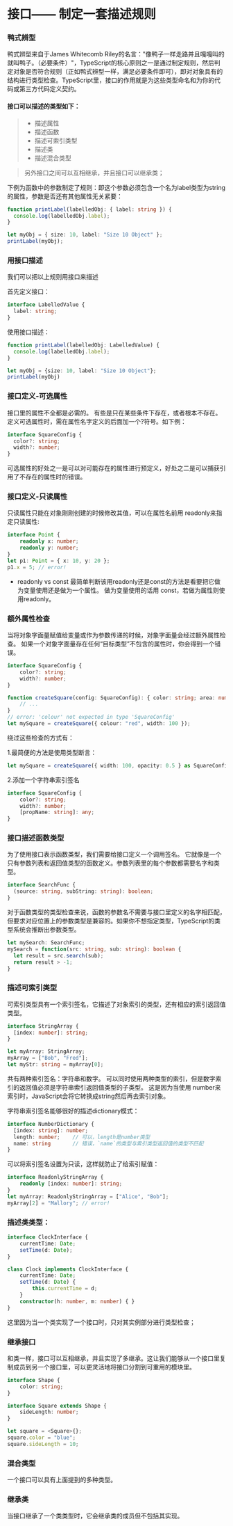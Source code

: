 # 接口—— 制定一套描述规则

### 鸭式辨型
鸭式辨型来自于James Whitecomb Riley的名言："像鸭子一样走路并且嘎嘎叫的就叫鸭子。（必要条件）"，TypeScript的核心原则之一是通过制定规则，然后判定对象是否符合规则（正如鸭式辨型一样，满足必要条件即可），即对对象具有的结构进行类型检查。TypeScript里，接口的作用就是为这些类型命名和为你的代码或第三方代码定义契约。
#### 接口可以描述的类型如下：
>* 描述属性
>* 描述函数
>* 描述可索引类型
>* 描述类
>* 描述混合类型<br>

>另外接口之间可以互相继承，并且接口可以继承类；

下例为函数中的参数制定了规则：即这个参数必须包含一个名为label类型为string的属性，参数是否还有其他属性无关紧要：
```typeScript
function printLabel(labelledObj: { label: string }) {
  console.log(labelledObj.label);
}

let myObj = { size: 10, label: "Size 10 Object" };
printLabel(myObj);
```
### 用接口描述
我们可以把以上规则用接口来描述<br>

首先定义接口：
```typeScript
interface LabelledValue {
  label: string;
}
```
使用接口描述：
```typeScript
function printLabel(labelledObj: LabelledValue) {
  console.log(labelledObj.label);
}

let myObj = {size: 10, label: "Size 10 Object"};
printLabel(myObj)
```
### 接口定义-可选属性
接口里的属性不全都是必需的。 有些是只在某些条件下存在，或者根本不存在。定义可选属性时，需在属性名字定义的后面加一个?符号。如下例：
```typeScript
interface SquareConfig {
  color?: string;
  width?: number;
}
```
可选属性的好处之一是可以对可能存在的属性进行预定义，好处之二是可以捕获引用了不存在的属性时的错误。

### 接口定义-只读属性
只读属性只能在对象刚刚创建的时候修改其值，可以在属性名前用 readonly来指定只读属性:
```typeScript
interface Point {
    readonly x: number;
    readonly y: number;
}
let p1: Point = { x: 10, y: 20 };
p1.x = 5; // error!
```
* readonly vs const
最简单判断该用readonly还是const的方法是看要把它做为变量使用还是做为一个属性。 做为变量使用的话用 const，若做为属性则使用readonly。

### 额外属性检查
当将对象字面量赋值给变量或作为参数传递的时候，对象字面量会经过额外属性检查。 如果一个对象字面量存在任何“目标类型”不包含的属性时，你会得到一个错误。
```typeScript
interface SquareConfig {
    color?: string;
    width?: number;
}

function createSquare(config: SquareConfig): { color: string; area: number } {
    // ...
}
// error: 'colour' not expected in type 'SquareConfig'
let mySquare = createSquare({ colour: "red", width: 100 });
```
绕过这些检查的方式有：

1.最简便的方法是使用类型断言：
```typeScript
let mySquare = createSquare({ width: 100, opacity: 0.5 } as SquareConfig);
```
2.添加一个字符串索引签名
```typeScript
interface SquareConfig {
    color?: string;
    width?: number;
    [propName: string]: any;
}
```
### 接口描述函数类型
为了使用接口表示函数类型，我们需要给接口定义一个调用签名。 它就像是一个只有参数列表和返回值类型的函数定义。参数列表里的每个参数都需要名字和类型。
```typeScript
interface SearchFunc {
  (source: string, subString: string): boolean;
}
```
对于函数类型的类型检查来说，函数的参数名不需要与接口里定义的名字相匹配，但要求对应位置上的参数类型是兼容的。如果你不想指定类型，TypeScript的类型系统会推断出参数类型。
```typeScript
let mySearch: SearchFunc;
mySearch = function(src: string, sub: string): boolean {
  let result = src.search(sub);
  return result > -1;
}
```
### 描述可索引类型
可索引类型具有一个索引签名，它描述了对象索引的类型，还有相应的索引返回值类型。 
```typeScript
interface StringArray {
  [index: number]: string;
}

let myArray: StringArray;
myArray = ["Bob", "Fred"];
let myStr: string = myArray[0];
```
共有两种索引签名：字符串和数字。 可以同时使用两种类型的索引，但是数字索引的返回值必须是字符串索引返回值类型的子类型。 这是因为当使用 number来索引时，JavaScript会将它转换成string然后再去索引对象。

字符串索引签名能够很好的描述dictionary模式：
```typeScript
interface NumberDictionary {
  [index: string]: number;
  length: number;    // 可以，length是number类型
  name: string       // 错误，`name`的类型与索引类型返回值的类型不匹配
}
```
可以将索引签名设置为只读，这样就防止了给索引赋值：
```typeScript
interface ReadonlyStringArray {
    readonly [index: number]: string;
}
let myArray: ReadonlyStringArray = ["Alice", "Bob"];
myArray[2] = "Mallory"; // error!
```
### 描述类类型：
```typeScript
interface ClockInterface {
    currentTime: Date;
    setTime(d: Date);
}

class Clock implements ClockInterface {
    currentTime: Date;
    setTime(d: Date) {
        this.currentTime = d;
    }
    constructor(h: number, m: number) { }
}
```
这里因为当一个类实现了一个接口时，只对其实例部分进行类型检查；

### 继承接口
和类一样，接口可以互相继承，并且实现了多继承。这让我们能够从一个接口里复制成员到另一个接口里，可以更灵活地将接口分割到可重用的模块里。
```typeScript
interface Shape {
    color: string;
}

interface Square extends Shape {
    sideLength: number;
}

let square = <Square>{};
square.color = "blue";
square.sideLength = 10;
```
### 混合类型
一个接口可以具有上面提到的多种类型。

### 继承类
当接口继承了一个类类型时，它会继承类的成员但不包括其实现。


